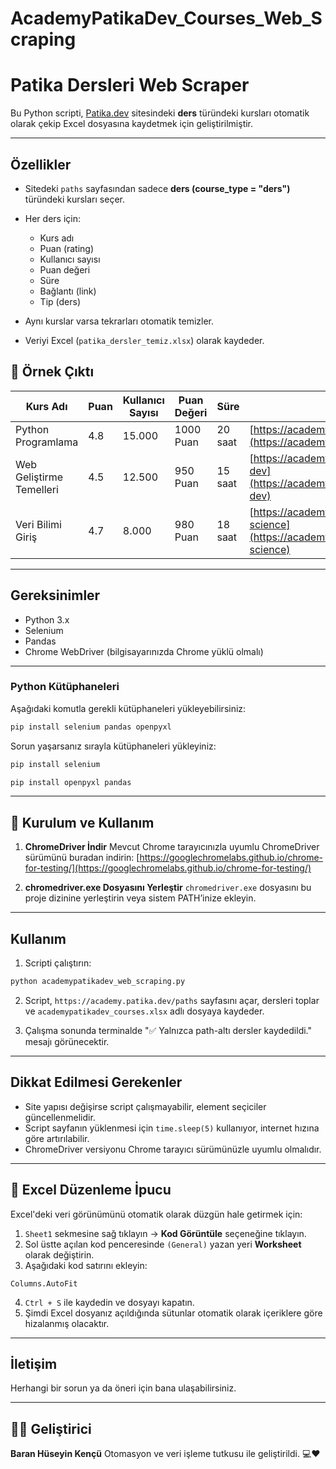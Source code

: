 # AcademyPatikaDev_Courses_Web_Scraping
# Patika Dersleri Web Scraper

Bu Python scripti, [Patika.dev](https://academy.patika.dev/paths) sitesindeki **ders** türündeki kursları otomatik olarak çekip Excel dosyasına kaydetmek için geliştirilmiştir.

---

## Özellikler

* Sitedeki `paths` sayfasından sadece **ders (course\_type = "ders")** türündeki kursları seçer.
* Her ders için:

  * Kurs adı
  * Puan (rating)
  * Kullanıcı sayısı
  * Puan değeri
  * Süre
  * Bağlantı (link)
  * Tip (ders)
* Aynı kurslar varsa tekrarları otomatik temizler.
* Veriyi Excel (`patika_dersler_temiz.xlsx`) olarak kaydeder.

## 📁 Örnek Çıktı

| Kurs Adı                 | Puan | Kullanıcı Sayısı | Puan Değeri | Süre    | Bağlantı                                                                                           | Tip  |
| ------------------------ | ---- | ---------------- | ----------- | ------- | -------------------------------------------------------------------------------------------------- | ---- |
| Python Programlama       | 4.8  | 15.000           | 1000 Puan   | 20 saat | [https://academy.patika.dev/courses/python](https://academy.patika.dev/courses/python)             | ders |
| Web Geliştirme Temelleri | 4.5  | 12.500           | 950 Puan    | 15 saat | [https://academy.patika.dev/courses/web-dev](https://academy.patika.dev/courses/web-dev)           | ders |
| Veri Bilimi Giriş        | 4.7  | 8.000            | 980 Puan    | 18 saat | [https://academy.patika.dev/courses/data-science](https://academy.patika.dev/courses/data-science) | ders |

---

## Gereksinimler

* Python 3.x
* Selenium
* Pandas
* Chrome WebDriver (bilgisayarınızda Chrome yüklü olmalı)

---

### Python Kütüphaneleri

Aşağıdaki komutla gerekli kütüphaneleri yükleyebilirsiniz:

```bash
pip install selenium pandas openpyxl
````

Sorun yaşarsanız sırayla kütüphaneleri yükleyiniz:

```bash
pip install selenium
````

```bash
pip install openpyxl pandas
````

---

## 🔧 Kurulum ve Kullanım

1. **ChromeDriver İndir**
   Mevcut Chrome tarayıcınızla uyumlu ChromeDriver sürümünü buradan indirin:
   [https://googlechromelabs.github.io/chrome-for-testing/](https://googlechromelabs.github.io/chrome-for-testing/)

2. **chromedriver.exe Dosyasını Yerleştir**
   `chromedriver.exe` dosyasını bu proje dizinine yerleştirin veya sistem PATH’inize ekleyin.

---

## Kullanım

1. Scripti çalıştırın:

```bash
python academypatikadev_web_scraping.py
```

2. Script, `https://academy.patika.dev/paths` sayfasını açar, dersleri toplar ve `academypatikadev_courses.xlsx` adlı dosyaya kaydeder.

3. Çalışma sonunda terminalde "✅ Yalnızca path-altı dersler kaydedildi." mesajı görünecektir.

---

## Dikkat Edilmesi Gerekenler

* Site yapısı değişirse script çalışmayabilir, element seçiciler güncellenmelidir.
* Script sayfanın yüklenmesi için `time.sleep(5)` kullanıyor, internet hızına göre artırılabilir.
* ChromeDriver versiyonu Chrome tarayıcı sürümünüzle uyumlu olmalıdır.

---

## 📌 Excel Düzenleme İpucu

Excel'deki veri görünümünü otomatik olarak düzgün hale getirmek için:

1. `Sheet1` sekmesine sağ tıklayın → **Kod Görüntüle** seçeneğine tıklayın.
2. Sol üstte açılan kod penceresinde `(General)` yazan yeri **Worksheet** olarak değiştirin.
3. Aşağıdaki kod satırını ekleyin:

```vba
Columns.AutoFit
```

4. `Ctrl + S` ile kaydedin ve dosyayı kapatın.
5. Şimdi Excel dosyanız açıldığında sütunlar otomatik olarak içeriklere göre hizalanmış olacaktır.

---

## İletişim

Herhangi bir sorun ya da öneri için bana ulaşabilirsiniz.

---

## 👨‍💻 Geliştirici

**Baran Hüseyin Kençü**
Otomasyon ve veri işleme tutkusu ile geliştirildi. 💻❤️
